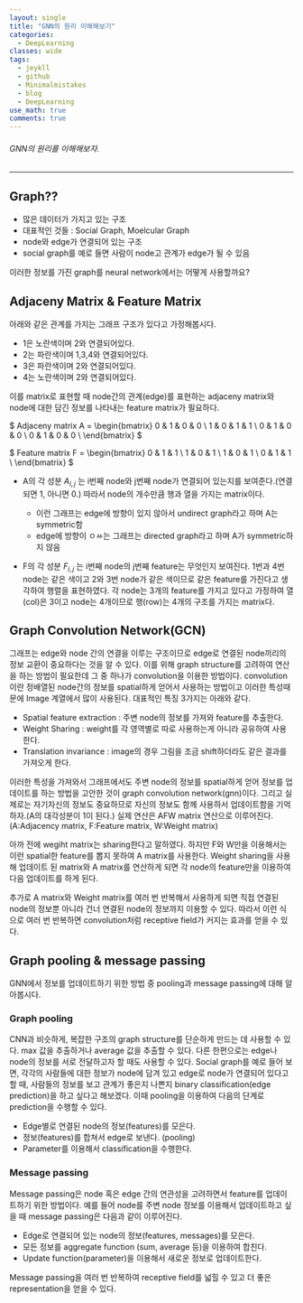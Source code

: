```yaml
---
layout: single
title: "GNN의 원리 이해해보기"
categories:
  - DeepLearning
classes: wide
tags:
  - jeykll
  - github
  - Minimalmistakes
  - blog
  - DeepLearning
use_math: true
comments: true
---
```


######  GNN의 원리를 이해해보자.
---

## Graph??  
+ 많은 데이터가 가지고 있는 구조  
+ 대표적인 것들 : Social Graph, Moelcular Graph  
+ node와 edge가 연결되어 있는 구조  
+ social graph를 예로 들면 사람이 node고 관계가 edge가 될 수 있음  

이러한 정보를 가진 graph를 neural network에서는 어떻게 사용할까요?

## Adjaceny Matrix & Feature Matrix  

아래와 같은 관계를 가지는 그래프 구조가 있다고 가정해봅시다.  

+ 1은 노란색이며 2와 연결되어있다.
+ 2는 파란색이며 1,3,4와 연결되어있다.  
+ 3은 파란색이며 2와 연결되어있다.  
+ 4는 노란색이며 2와 연결되어있다.  

이를 matrix로 표현할 때 node간의 관계(edge)를 표현하는 adjaceny matrix와 node에 대한 담긴 정보를 나타내는 feature matrix가 필요하다.  

$ Adjaceny matrix A = \begin{bmatrix} 0 & 1 & 0 & 0 \\ 1 & 0 & 1 & 1 \\ 0 & 1 & 0 & 0 \\ 0 & 1 & 0 & 0 \\ \end{bmatrix} $  

$ Feature matrix F = \begin{bmatrix} 0 & 1 & 1 \\ 1 & 0 & 1 \\ 1 & 0 & 1 \\ 0 & 1 & 1 \\ \end{bmatrix} $  

+ A의 각 성분 $A_{i,j}$ 는 i번째 node와 j번째 node가 연결되어 있는지를 보여준다.(연결되면 1, 아니면 0.) 따라서 node의 개수만큼 행과 열을 가지는 matrix이다.  
  - 이런 그래프는 edge에 방향이 있지 않아서 undirect graph라고 하며 A는 symmetric함  
  - edge에 방향이 ㅇㅆ는 그래프는 directed graph라고 하며 A가 symmetric하지 않음  

+ F의 각 성분 $F_{i,j}$ 는 i번째 node의 j번째 feature는 무엇인지 보여진다. 1번과 4번 node는 같은 색이고 2와 3번 node가 같은 색이므로 같은 feature를 가진다고 생각하여 행렬을 표현하였다. 각 node는 3개의 feature를 가지고 있다고 가정하여 열(col)은 3이고 node는 4개이므로 행(row)는 4개의 구조를 가지는 matrix다.  

## Graph Convolution Network(GCN)  

그래프는 edge와 node 간의 연결을 이루는 구조이므로 edge로 연결된 node끼리의 정보 교환이 중요하다는 것을 알 수 있다. 이를 위해 graph structure를 고려하여 연산을 하는 방법이 필요한데 그 중 하나가 convolution을 이용한 방법이다. convolution이란 정배열된 node간의 정보를 spatial하게 얻어서 사용하는 방법이고 이러한 특성때문에 Image 계열에서 많이 사용된다. 대표적인 특징 3가지는 아래와 같다.  
+ Spatial feature extraction : 주변 node의 정보를 가져와 feature를 추출한다.  
+ Weight Sharing : weight를 각 영역별로 따로 사용하는게 아니라 공유하여 사용한다.  
+ Translation invariance : image의 경우 그림을 조금 shift하더라도 같은 결과를 가져오게 한다.  

이러한 특성을 가져와서 그래프에서도 주변 node의 정보를 spatial하게 얻어 정보를 업데이트를 하는 방법을 고안한 것이 graph convolution network(gnn)이다. 그리고 실제로는 자기자신의 정보도 중요하므로 자신의 정보도 함께 사용하서 업데이트함을 기억하자.(A의 대각성분이 1이 된다.) 실제 연산은 AFW matrix 연산으로 이루어진다.(A:Adjacency matrix, F:Feature matrix, W:Weight matrix)  

아까 전에 wegiht matrix는 sharing한다고 말하였다. 하지만 F와 W만을 이용해서는 이런 spatial한 feature를 뽑지 못하여 A matrix를 사용한다. Weight sharing을 사용해 업데이트 된 matrix와 A matrix를 연산하게 되면 각 node의 feature만을 이용하여 다음 업데이트를 하게 된다.  

추가로 A matrix와 Weight matrix를 여러 번 반복해서 사용하게 되면 직접 연결된 node의 정보뿐 아니라 건너 연결된 node의 정보까지 이용할 수 있다. 따라서 이런 식으로 여러 번 반복하면 convolution처럼 receptive field가 커지는 효과를 얻을 수 있다.  

## Graph pooling & message passing  

GNN에서 정보를 업데이트하기 위한 방법 중 pooling과 message passing에 대해 알아봅시다.  

### Graph pooling  
CNN과 비슷하게, 복잡한 구조의 graph structure를 단순하게 만드는 데 사용할 수 있다. max 값을 추출하거나 average 값을 추출할 수 있다. 다른 한편으로는 edge나 node의 정보를 서로 전달하고자 할 때도 사용할 수 있다. Social graph를 예로 들어 보면, 각각의 사람들에 대한 정보가 node에 담겨 있고 edge로 node가 연결되어 있다고 할 때, 사람들의 정보를 보고 관계가 좋은지 나쁜지 binary classification(edge prediction)을 하고 싶다고 해보겠다. 이때 pooling을 이용하여 다음의 단계로 prediction을 수행할 수 있다.
+ Edge별로 연결된 node의 정보(features)를 모은다.  
+ 정보(features)를 합쳐서 edge로 보낸다. (pooling)  
+ Parameter를 이용해서 classification을 수행한다.  

### Message passing  
Message passing은 node 혹은 edge 간의 연관성을 고려하면서 feature를 업데이트하기 위한 방법이다. 예를 들어 node를 주변 node 정보를 이용해서 업데이트하고 싶을 때 message passing은 다음과 같이 이루어진다.  
+ Edge로 연결되어 있는 node의 정보(features, messages)를 모은다.  
+ 모든 정보를 aggregate function (sum, average 등)을 이용하여 합친다.  
+ Update function(parameter)을 이용해서 새로운 정보로 업데이트한다.  

Message passing을 여러 번 반복하여 receptive field를 넓힐 수 있고 더 좋은 representation을 얻을 수 있다.  
